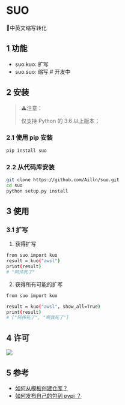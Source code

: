 # SUO

🦩中英文缩写转化

## 1 功能

- suo.kuo: 扩写
- suo.suo: 缩写 # 开发中

## 2 安装

> ⚠️注意：
>
> 仅支持 Python 的 3.6 以上版本；

### 2.1 使用 pip 安装

```bash
pip install suo
```

### 2.2 从代码库安装

```bash
git clone https://github.com/Ailln/suo.git
cd suo
python setup.py install
```

## 3 使用

### 3.1 扩写

1. 获得扩写

```bash
from suo import kuo
result = kuo("awsl")
print(result)
# "阿伟死了"
```

2. 获得所有可能的扩写

```bash
from suo import kuo

result = kuo("awsl", show_all=True)
print(result)
# ["阿伟死了", "啊我死了']
```

## 4 许可

[![](https://award.dovolopor.com?lt=License&rt=MIT&rbc=green)](./LICENSE)

## 5 参考

- [如何从模板创建仓库？](https://help.github.com/cn/articles/creating-a-repository-from-a-template)
- [如何发布自己的包到 pypi ？](https://www.v2ai.cn/python/2018/07/30/PY-1.html)
